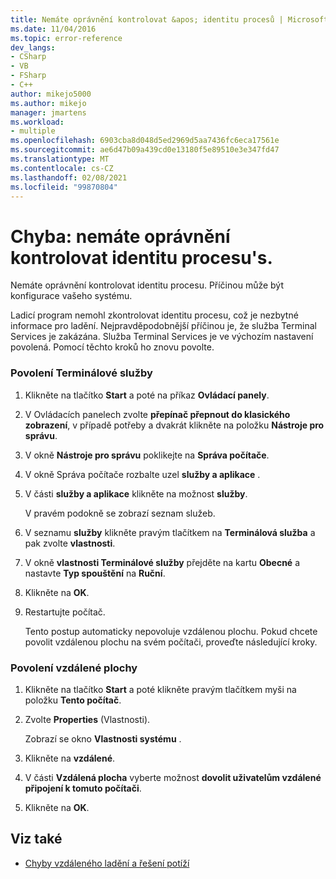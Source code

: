 ```yaml
---
title: Nemáte oprávnění kontrolovat &apos; identitu procesů | Microsoft Docs
ms.date: 11/04/2016
ms.topic: error-reference
dev_langs:
- CSharp
- VB
- FSharp
- C++
author: mikejo5000
ms.author: mikejo
manager: jmartens
ms.workload:
- multiple
ms.openlocfilehash: 6903cba8d048d5ed2969d5aa7436fc6eca17561e
ms.sourcegitcommit: ae6d47b09a439cd0e13180f5e89510e3e347fd47
ms.translationtype: MT
ms.contentlocale: cs-CZ
ms.lasthandoff: 02/08/2021
ms.locfileid: "99870804"
---
```

# <a name="error-you-do-not-have-permission-to-inspect-the-process39s-identity"></a>Chyba: nemáte oprávnění kontrolovat identitu procesu&#39;s.
Nemáte oprávnění kontrolovat identitu procesu. Příčinou může být konfigurace vašeho systému.

 Ladicí program nemohl zkontrolovat identitu procesu, což je nezbytné informace pro ladění. Nejpravděpodobnější příčinou je, že služba Terminal Services je zakázána. Služba Terminal Services je ve výchozím nastavení povolená. Pomocí těchto kroků ho znovu povolte.

### <a name="to-enable-terminal-services"></a>Povolení Terminálové služby

1. Klikněte na tlačítko **Start** a poté na příkaz **Ovládací panely**.

2. V Ovládacích panelech zvolte **přepínač přepnout do klasického zobrazení**, v případě potřeby a dvakrát klikněte na položku **Nástroje pro správu**.

3. V okně **Nástroje pro správu** poklikejte na **Správa počítače**.

4. V okně Správa počítače rozbalte uzel **služby a aplikace** .

5. V části **služby a aplikace** klikněte na možnost **služby**.

     V pravém podokně se zobrazí seznam služeb.

6. V seznamu **služby** klikněte pravým tlačítkem na **Terminálová služba** a pak zvolte **vlastnosti**.

7. V okně **vlastnosti Terminálové služby** přejděte na kartu **Obecné** a nastavte **Typ spouštění** na **Ruční**.

8. Klikněte na **OK**.

9. Restartujte počítač.

     Tento postup automaticky nepovoluje vzdálenou plochu. Pokud chcete povolit vzdálenou plochu na svém počítači, proveďte následující kroky.

### <a name="to-enable-remote-desktop"></a>Povolení vzdálené plochy

1. Klikněte na tlačítko **Start** a poté klikněte pravým tlačítkem myši na položku **Tento počítač**.

2. Zvolte **Properties** (Vlastnosti).

     Zobrazí se okno **Vlastnosti systému** .

3. Klikněte na **vzdálené**.

4. V části **Vzdálená plocha** vyberte možnost **dovolit uživatelům vzdálené připojení k tomuto počítači**.

5. Klikněte na **OK**.

## <a name="see-also"></a>Viz také
- [Chyby vzdáleného ladění a řešení potíží](../debugger/remote-debugging-errors-and-troubleshooting.md)